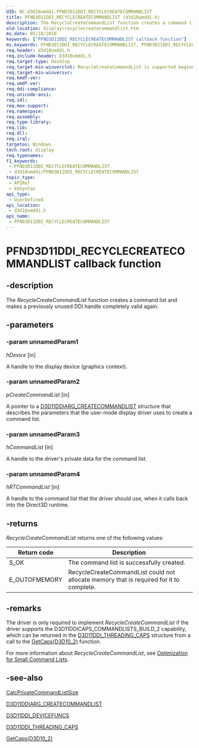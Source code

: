```yaml
---
UID: NC:d3d10umddi.PFND3D11DDI_RECYCLECREATECOMMANDLIST
title: PFND3D11DDI_RECYCLECREATECOMMANDLIST (d3d10umddi.h)
description: The RecycleCreateCommandList function creates a command list and makes a previously unused DDI handle completely valid again.
old-location: display\recyclecreatecommandlist.htm
ms.date: 05/10/2018
keywords: ["PFND3D11DDI_RECYCLECREATECOMMANDLIST callback function"]
ms.keywords: PFND3D11DDI_RECYCLECREATECOMMANDLIST, PFND3D11DDI_RECYCLECREATECOMMANDLIST callback, RecycleCreateCommandList, RecycleCreateCommandList callback function [Display Devices], UserModeDisplayDriverDx11_Functions_ae724488-211a-4590-abcc-f2c8f954531e.xml, d3d10umddi/RecycleCreateCommandList, display.recyclecreatecommandlist
req.header: d3d10umddi.h
req.include-header: D3d10umddi.h
req.target-type: Desktop
req.target-min-winverclnt: RecycleCreateCommandList is supported beginning with the Windows 7 operating system.
req.target-min-winversvr: 
req.kmdf-ver: 
req.umdf-ver: 
req.ddi-compliance: 
req.unicode-ansi: 
req.idl: 
req.max-support: 
req.namespace: 
req.assembly: 
req.type-library: 
req.lib: 
req.dll: 
req.irql: 
targetos: Windows
tech.root: display
req.typenames: 
f1_keywords:
 - PFND3D11DDI_RECYCLECREATECOMMANDLIST
 - d3d10umddi/PFND3D11DDI_RECYCLECREATECOMMANDLIST
topic_type:
 - APIRef
 - kbSyntax
api_type:
 - UserDefined
api_location:
 - d3d10umddi.h
api_name:
 - PFND3D11DDI_RECYCLECREATECOMMANDLIST
---
```


# PFND3D11DDI_RECYCLECREATECOMMANDLIST callback function


## -description

The <i>RecycleCreateCommandList</i> function creates a command list and makes a previously unused DDI handle completely valid again.

## -parameters

### -param unnamedParam1

*hDevice* [in]

A handle to the display device (graphics context).

### -param unnamedParam2

*pCreateCommandList* [in]

A pointer to a <a href="/windows-hardware/drivers/ddi/d3d10umddi/ns-d3d10umddi-d3d11ddiarg_createcommandlist">D3D11DDIARG_CREATECOMMANDLIST</a> structure that describes the parameters that the user-mode display driver uses to create a command list.

### -param unnamedParam3

*hCommandList* [in]

A handle to the driver's private data for the command list.

### -param unnamedParam4

*hRTCommandList* [in]

A handle to the command list that the driver should use, when it calls back into the Direct3D runtime.

## -returns

<i>RecycleCreateCommandList</i> returns one of the following values:

|Return code|Description|
|--- |--- |
|S_OK|The command list is successfully created.|
|E_OUTOFMEMORY|RecycleCreateCommandList could not allocate memory that is required for it to complete.|

## -remarks

The driver is only required to implement <i>RecycleCreateCommandList</i> if the driver supports the D3D11DDICAPS_COMMANDLISTS_BUILD_2 capability, which can be returned in the <a href="/windows-hardware/drivers/ddi/d3d10umddi/ns-d3d10umddi-d3d11ddi_threading_caps">D3D11DDI_THREADING_CAPS</a> structure from a call to the <a href="/windows-hardware/drivers/ddi/d3d10umddi/nc-d3d10umddi-pfnd3d10_2ddi_getcaps">GetCaps(D3D10_2)</a> function.

For more information about <i>RecycleCreateCommandList</i>, see <a href="/windows-hardware/drivers/display/supporting-command-lists">Optimization for Small Command Lists</a>.

## -see-also

<a href="/windows-hardware/drivers/ddi/d3d10umddi/nc-d3d10umddi-pfnd3d11ddi_calcprivatecommandlistsize">CalcPrivateCommandListSize</a>



<a href="/windows-hardware/drivers/ddi/d3d10umddi/ns-d3d10umddi-d3d11ddiarg_createcommandlist">D3D11DDIARG_CREATECOMMANDLIST</a>



<a href="/windows-hardware/drivers/ddi/d3d10umddi/ns-d3d10umddi-d3d11ddi_devicefuncs">D3D11DDI_DEVICEFUNCS</a>



<a href="/windows-hardware/drivers/ddi/d3d10umddi/ns-d3d10umddi-d3d11ddi_threading_caps">D3D11DDI_THREADING_CAPS</a>



<a href="/windows-hardware/drivers/ddi/d3d10umddi/nc-d3d10umddi-pfnd3d10_2ddi_getcaps">GetCaps(D3D10_2)</a>

